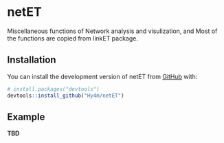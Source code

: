 
<!-- README.md is generated from README.Rmd. Please edit that file -->

# netET

<!-- badges: start -->
<!-- badges: end -->

Miscellaneous functions of Network analysis and visulization, and Most
of the functions are copied from linkET package.

## Installation

You can install the development version of netET from
[GitHub](https://github.com/netET) with:

``` r
# install.packages("devtools")
devtools::install_github("Hy4m/netET")
```

## Example

**TBD**
